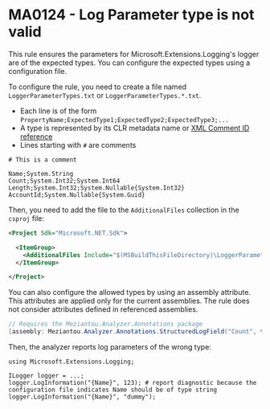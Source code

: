# MA0124 - Log Parameter type is not valid

This rule ensures the parameters for Microsoft.Extensions.Logging's logger are of the expected types. You can configure the expected types using a configuration file.

To configure the rule, you need to create a file named `LoggerParameterTypes.txt` or `LoggerParameterTypes.*.txt`.
- Each line is of the form `PropertyName;ExpectedType1;ExpectedType2;ExpectedType3;...`
- A type is represented by its CLR metadata name or [XML Comment ID reference](https://github.com/dotnet/csharpstandard/blob/standard-v6/standard/documentation-comments.md)
- Lines starting with `#` are comments

````
# This is a comment

Name;System.String
Count;System.Int32;System.Int64
Length;System.Int32;System.Nullable{System.Int32}
AccountId;System.Nullable{System.Guid}
````

Then, you need to add the file to the `AdditionalFiles` collection in the `csproj` file:

````xml
<Project Sdk="Microsoft.NET.Sdk">

  <ItemGroup>
    <AdditionalFiles Include="$(MSBuildThisFileDirectory)\LoggerParameterTypes.txt" />
  </ItemGroup>

</Project>
````

You can also configure the allowed types by using an assembly attribute. This attributes are applied only for the current assemblies. The rule does not consider attributes defined in referenced assemblies.

````c#
// Requires the Meziantou.Analyzer.Annotations package
[assembly: Meziantou.Analyzer.Annotations.StructuredLogField("Count", typeof(int), typeof(long))]
````

Then, the analyzer reports log parameters of the wrong type:

````
using Microsoft.Extensions.Logging;

ILogger logger = ...;
logger.LogInformation("{Name}", 123); # report diagnostic because the configuration file indicates Name should be of type string
logger.LogInformation("{Name}", "dummy");
````

